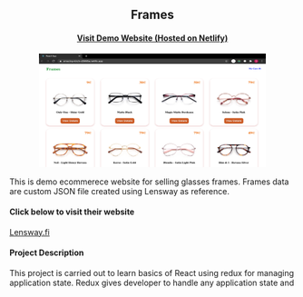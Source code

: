 <div>
  <div style="text-align:center;">
    <h2>Frames</h2>
    <h4><a href="https://amazing-kirch-d3995a.netlify.app/">Visit Demo Website (Hosted on Netlify)</a></h4>
     <img  width="400" height="200" src="/src/webimage.png"/>
  </div>
  
  <div>
    <p>This is demo ecommerece website for selling glasses frames. Frames data are custom JSON file created using Lensway as reference.             
    </p>
    <h4>Click below to visit their website</h4>
    <a href="https://www.lensway.fi/silmalasit/silmalasilista">Lensway.fi</a>
    
  </div>
  
  <div>
    <h4>Project Description</h4>
    <p> This project is carried out to learn basics of React using redux for managing application state. Redux gives developer to handle any application state and </p>
  </div>
  
    
</div>
